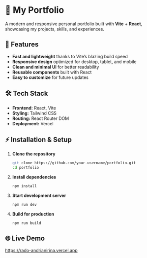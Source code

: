 # 🌟 My Portfolio

A modern and responsive personal portfolio built with **Vite** + **React**, showcasing my projects, skills, and experiences.

## 🚀 Features
- **Fast and lightweight** thanks to Vite’s blazing build speed
- **Responsive design** optimized for desktop, tablet, and mobile
- **Clean and minimal UI** for better readability
- **Reusable components** built with React
- **Easy to customize** for future updates

## 🛠️ Tech Stack
- **Frontend:** React, Vite
- **Styling:** Tailwind CSS
- **Routing:** React Router DOM
- **Deployment:** Vercel


## ⚡ Installation & Setup
1. **Clone the repository**
   ```bash
   git clone https://github.com/your-username/portfolio.git
   cd portfolio
   ```
2. **Install dependencies**
   ```bash
   npm install
   ```
3. **Start development server**
   ```bash
   npm run dev
   ```
4. **Build for production**
   ```bash
   npm run build
   ```


## 🌐 Live Demo
https://rado-andrianirina.vercel.app
